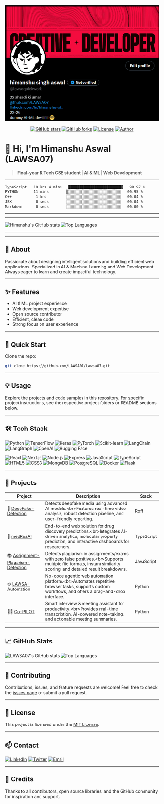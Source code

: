 ![lawsa banner](public/lawsa.png)

<p align="center">
  <a href="https://github.com/LAWSA07/Lawsa07"><img src="https://img.shields.io/github/stars/LAWSA07/Lawsa07?style=social" alt="GitHub stars"></a>
  <a href="https://github.com/LAWSA07/Lawsa07"><img src="https://img.shields.io/github/forks/LAWSA07/Lawsa07?style=social" alt="GitHub forks"></a>
  <a href="https://github.com/LAWSA07/Lawsa07/blob/main/LICENSE"><img src="https://img.shields.io/github/license/LAWSA07/Lawsa07?color=lime" alt="License"></a>
  <a href="https://github.com/LAWSA07"><img src="https://img.shields.io/badge/Author-LAWSA07-lime" alt="Author"></a>
</p>

# 👋 Hi, I'm Himanshu Aswal (LAWSA07)

> **Final-year B.Tech CSE student | AI & ML | Web Development**

---

```
TypeScript   19 hrs 4 mins   ████████████████████████▓   98.97 %
PYTHON       11 mins        ▒░░░░░░░░░░░░░░░░░░░░░░░░   00.95 %
C++           1 hrs         ░░░░░░░░░░░░░░░░░░░░░░░░░   00.04 %
JSX           0 secs        ░░░░░░░░░░░░░░░░░░░░░░░░░   00.04 %
Markdown      0 secs        ░░░░░░░░░░░░░░░░░░░░░░░░░   00.00 %
```

---

---

![Himanshu's GitHub stats](https://github-readme-stats.vercel.app/api?username=LAWSA07&show_icons=true&theme=radical)
![Top Languages](https://github-readme-stats.vercel.app/api/top-langs/?username=LAWSA07&layout=compact&theme=radical&bg_color=ff003c&text_color=ffffff&title_color=ffffff)

---

---

## 📝 About

Passionate about designing intelligent solutions and building efficient web applications. Specialized in AI & Machine Learning and Web Development. Always eager to learn and create impactful technology.

---

## ✨ Features
- AI & ML project experience
- Web development expertise
- Open source contributor
- Efficient, clean code
- Strong focus on user experience

---

## 🚀 Quick Start

Clone the repo:
```bash
git clone https://github.com/LAWSA07/Lawsa07.git
```

---

## 💡 Usage

Explore the projects and code samples in this repository. For specific project instructions, see the respective project folders or README sections below.

---

## 🛠️ Tech Stack

![Python](https://img.shields.io/badge/Python-3776AB?logo=python&logoColor=white)
![TensorFlow](https://img.shields.io/badge/TensorFlow-FF6F00?logo=tensorflow&logoColor=white)
![Keras](https://img.shields.io/badge/Keras-D00000?logo=keras&logoColor=white)
![PyTorch](https://img.shields.io/badge/PyTorch-EE4C2C?logo=pytorch&logoColor=white)
![Scikit-learn](https://img.shields.io/badge/Scikit--learn-F7931E?logo=scikit-learn&logoColor=white)
![LangChain](https://img.shields.io/badge/LangChain-000000?logo=data:image/svg+xml;base64,PHN2ZyBmaWxsPSIjZmZmIiB2aWV3Qm94PSIwIDAgMzAgMzAiIHdpZHRoPSIxNCIgaGVpZ2h0PSIxNCI+PHJlY3Qgd2lkdGg9IjMwIiBoZWlnaHQ9IjMwIiByeD0iNSIgZmlsbD0iIzAwMCIvPjx0ZXh0IHg9IjE1IiB5PSIyMCIgZm9udC1zaXplPSIxMCIgdGV4dC1hbmNob3I9Im1pZGRsZSIgZmlsbD0iI2ZmZiI+TC1DPC90ZXh0Pjwvc3ZnPg==)
![LangGraph](https://img.shields.io/badge/LangGraph-000000?logo=data:image/svg+xml;base64,PHN2ZyBmaWxsPSIjZmZmIiB2aWV3Qm94PSIwIDAgMzAgMzAiIHdpZHRoPSIxNCIgaGVpZ2h0PSIxNCI+PHJlY3Qgd2lkdGg9IjMwIiBoZWlnaHQ9IjMwIiByeD0iNSIgZmlsbD0iIzAwMCIvPjx0ZXh0IHg9IjE1IiB5PSIyMCIgZm9udC1zaXplPSIxMCIgdGV4dC1hbmNob3I9Im1pZGRsZSIgZmlsbD0iI2ZmZiI+TC1HPjwvdGV4dD48L3N2Zz4=)
![OpenAI](https://img.shields.io/badge/OpenAI-412991?logo=openai&logoColor=white)
![Hugging Face](https://img.shields.io/badge/Hugging%20Face-FFD21F?logo=huggingface&logoColor=black)

![React](https://img.shields.io/badge/React-61DAFB?logo=react&logoColor=black)
![Next.js](https://img.shields.io/badge/Next.js-000000?logo=nextdotjs&logoColor=white)
![Node.js](https://img.shields.io/badge/Node.js-339933?logo=nodedotjs&logoColor=white)
![Express](https://img.shields.io/badge/Express-000000?logo=express&logoColor=white)
![JavaScript](https://img.shields.io/badge/JavaScript-F7DF1E?logo=javascript&logoColor=black)
![TypeScript](https://img.shields.io/badge/TypeScript-3178C6?logo=typescript&logoColor=white)
![HTML5](https://img.shields.io/badge/HTML5-E34F26?logo=html5&logoColor=white)
![CSS3](https://img.shields.io/badge/CSS3-1572B6?logo=css3&logoColor=white)
![MongoDB](https://img.shields.io/badge/MongoDB-47A248?logo=mongodb&logoColor=white)
![PostgreSQL](https://img.shields.io/badge/PostgreSQL-4169E1?logo=postgresql&logoColor=white)
![Docker](https://img.shields.io/badge/Docker-2496ED?logo=docker&logoColor=white)
![Flask](https://img.shields.io/badge/Flask-000000?logo=flask&logoColor=white)

<!-- Note: For truly animated/movable icons, you would need to use GIFs or SVGs with animation, but GitHub markdown only supports static badge images. For more interactivity, consider linking to a portfolio or using a custom web page. -->

---

## 📂 Projects

| Project | Description | Stack |
|--------|-------------|-------|
| 🤖 [DeepFake-Detection](https://github.com/LAWSA07/DeepFake-Detection) | Detects deepfake media using advanced AI models.\<br>Features real-time video analysis, robust detection pipeline, and user-friendly reporting. | Roff |
| 💊 [medResAI](https://github.com/LAWSA07/medResAI) | End-to-end web solution for drug discovery predictions.\<br>Integrates AI-driven analytics, molecular property prediction, and interactive dashboards for researchers. | TypeScript |
| 📚 [Assignment-Plagarism-Detection](https://github.com/LAWSA07/Assignment-Plagarism-Detection) | Detects plagiarism in assignments/exams with zero false positives.\<br>Supports multiple file formats, instant similarity scoring, and detailed result breakdowns. | JavaScript |
| ⚙️ [LAWSA-Automation](https://github.com/LAWSA07/LAWSA-Automation) | No-code agentic web automation platform.\<br>Automates repetitive browser tasks, supports custom workflows, and offers a drag-and-drop interface. | Python |
| 🧑‍💼 [Co-PILOT](https://github.com/LAWSA07/Co-PILOT) | Smart interview & meeting assistant for productivity.\<br>Provides real-time transcription, AI-powered note-taking, and actionable meeting summaries. | Python |

---

## 📈 GitHub Stats

![LAWSA07's GitHub stats](https://github-readme-stats.vercel.app/api?username=LAWSA07&show_icons=true&theme=algolia&bg_color=000000&text_color=00FF00&title_color=00FF00)
![Top Languages](https://github-readme-stats.vercel.app/api/top-langs/?username=LAWSA07&layout=compact&theme=algolia&bg_color=000000&text_color=00FF00&title_color=00FF00)

---

## 🤝 Contributing

Contributions, issues, and feature requests are welcome! Feel free to check the [issues page](https://github.com/LAWSA07/Lawsa07/issues) or submit a pull request.

---

## 📜 License

This project is licensed under the [MIT License](LICENSE).

---

## 📫 Contact

[![LinkedIn](https://img.shields.io/badge/LinkedIn-0077B5?logo=linkedin&logoColor=white)](https://www.linkedin.com/in/himanshu-singh-aswal-093186271/)
[![Twitter](https://img.shields.io/badge/Twitter-1DA1F2?logo=twitter&logoColor=white)](https://twitter.com/himanshuaswal)
[![Email](https://img.shields.io/badge/Email-D14836?logo=gmail&logoColor=white)](mailto:aswalh0707@gmail.com)

---

## 🙏 Credits

Thanks to all contributors, open source libraries, and the GitHub community for inspiration and support.

